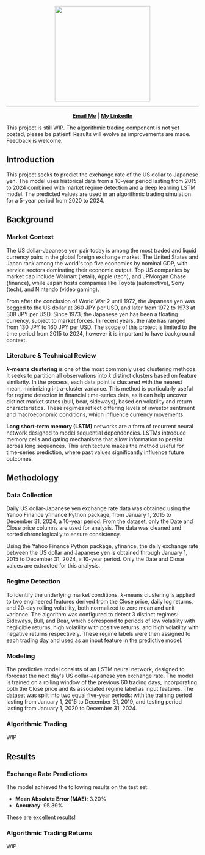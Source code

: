 <!-- markdownlint-disable first-line-h1 -->
<!-- markdownlint-disable html -->
<!-- markdownlint-disable no-duplicate-header -->

<a name="top"></a>
<div align="center">
  <img src="./figures/logo.png" style="height: 250px;"/>
</div>

---

<div align="center">
   <a href="mailto:erik.staszewski@gmail.com"><b>Email Me</b></a> | <a href="https://www.linkedin.com/in/estasz/"><b>My LinkedIn</b></a></b></a>
</div>

This project is still WIP. The algorithmic trading component is not yet posted, please be patient! Results will evolve as improvements are made. Feedback is welcome.

## Introduction

This project seeks to predict the exchange rate of the US dollar to Japanese yen. The model uses historical data from a 10-year period lasting from 2015 to 2024 combined with market regime detection and a deep learning LSTM model. The predicted values are used in an algorithmic trading simulation for a 5-year period from 2020 to 2024. 

## Background

### Market Context

The US dollar-Japanese yen pair today is among the most traded and liquid currency pairs in the global foreign exchange market. The United States and Japan rank among the world's top five economies by nominal GDP, with service sectors dominating their economic output. Top US companies by market cap include Walmart (retail), Apple (tech), and JPMorgan Chase (finance), while Japan hosts companies like Toyota (automotive), Sony (tech), and Nintendo (video gaming).

From after the conclusion of World War 2 until 1972, the Japanese yen was pegged to the US dollar at 360 JPY per USD, and later from 1972 to 1973 at 308 JPY per USD. Since 1973, the Japanese yen has been a floating currency, subject to market forces. In recent years, the rate has ranged from 130 JPY to 160 JPY per USD. The scope of this project is limited to the time period from 2015 to 2024, however it is important to have background context.

### Literature & Technical Review

**$k$-means clustering** is one of the most commonly used clustering methods. It seeks to partition all observations into $k$ distinct clusters based on feature similarity. In the process, each data point is clustered with the nearest mean, minimizing intra-cluster variance. This method is particularly useful for regime detection in financial time-series data, as it can help uncover distinct market states (bull, bear, sideways), based on volatility and return characteristics. These regimes reflect differing levels of investor sentiment and macroeconomic conditions, which influence currency movements.

**Long short-term memory (LSTM)** networks are a form of recurrent neural network designed to model sequential dependencies. LSTMs introduce memory cells and gating mechanisms that allow information to persist across long sequences. This architecture makes the method useful for time-series prediction, where past values significantly influence future outcomes. 

## Methodology

### Data Collection

Daily US dollar-Japanese yen exchange rate data was obtained using the Yahoo Finance yfinance Python package, from January 1, 2015 to December 31, 2024, a 10-year period. From the dataset, only the Date and Close price columns are used for analysis. The data was cleaned and sorted chronologically to ensure consistency.

Using the Yahoo Finance Python package, yfinance, the daily exchange rate between the US dollar and Japanese yen is obtained through January 1, 2015 to December 31, 2024, a 10-year period. Only the Date and Close values are extracted for this analysis.

### Regime Detection

To identify the underlying market conditions, $k$-means clustering is applied to two engineered features derived from the Close price, daily log returns, and 20-day rolling volatility, both normalized to zero mean and unit variance. The algorithm was configured to detect 3 distinct regimes: Sideways, Bull, and Bear, which correspond to periods of low volatility with negligible returns, high volatility with positive returns, and high volatility with negative returns respectively. These regime labels were then assigned to each trading day and used as an input feature in the predictive model.

### Modeling

The predictive model consists of an LSTM neural network, designed to forecast the next day's US dollar-Japanese yen exchange rate. The model is trained on a rolling window of the previous 60 trading days, incorporating both the Close price and its associated regime label as input features. The dataset was split into two equal five-year periods: with the training period lasting from January 1, 2015 to December 31, 2019, and testing period lasting from January 1, 2020 to December 31, 2024.

### Algorithmic Trading

WIP

## Results

### Exchange Rate Predictions

The model achieved the following results on the test set:

* **Mean Absolute Error (MAE)**: 3.20%
* **Accuracy**: 95.39%

These are excellent results!

### Algorithmic Trading Returns

WIP
